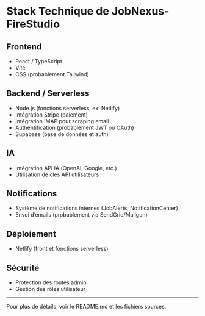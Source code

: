 # Stack Technique de JobNexus-FireStudio

## Frontend
- React / TypeScript
- Vite
- CSS (probablement Tailwind)

## Backend / Serverless
- Node.js (fonctions serverless, ex: Netlify)
- Intégration Stripe (paiement)
- Intégration IMAP pour scraping email
- Authentification (probablement JWT ou OAuth)
- Supabase (base de données et auth)

## IA
- Intégration API IA (OpenAI, Google, etc.)
- Utilisation de clés API utilisateurs

## Notifications
- Système de notifications internes (JobAlerts, NotificationCenter)
- Envoi d’emails (probablement via SendGrid/Mailgun)

## Déploiement
- Netlify (front et fonctions serverless)

## Sécurité
- Protection des routes admin
- Gestion des rôles utilisateur

---

Pour plus de détails, voir le README.md et les fichiers sources.
